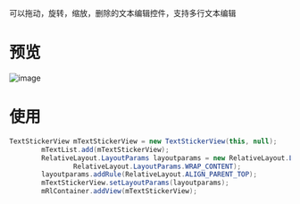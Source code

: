 可以拖动，旋转，缩放，删除的文本编辑控件，支持多行文本编辑
# 预览
![image](https://github.com/wujie1314520/TextStickerView/blob/master/screenshot/sc.gif)
# 使用
```java
TextStickerView mTextStickerView = new TextStickerView(this, null);
        mTextList.add(mTextStickerView);
        RelativeLayout.LayoutParams layoutparams = new RelativeLayout.LayoutParams(RelativeLayout.LayoutParams.WRAP_CONTENT,
                RelativeLayout.LayoutParams.WRAP_CONTENT);
        layoutparams.addRule(RelativeLayout.ALIGN_PARENT_TOP);
        mTextStickerView.setLayoutParams(layoutparams);
        mRlContainer.addView(mTextStickerView);
```
